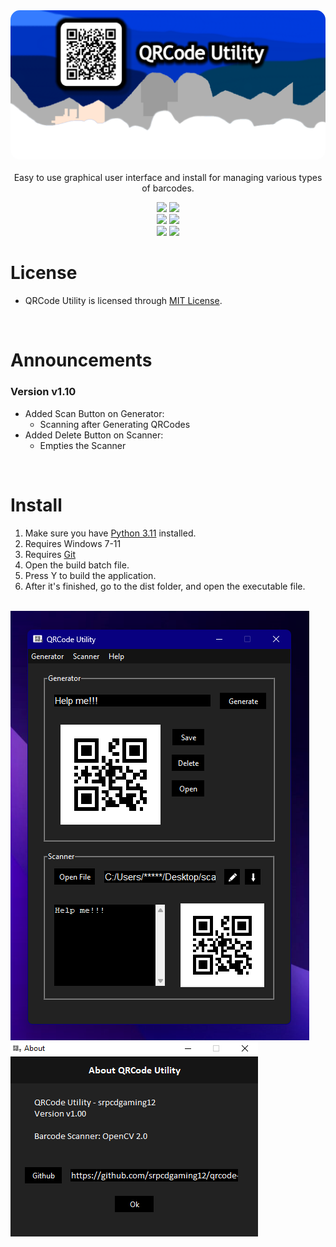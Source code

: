 <div align="center">
	<img src="img/qrcode_utility_banner.png", style="border-radius: 15px; display: block; margin-left: auto; margin-right: auto; margin-bottom: 20px;", alt="Window look">
		<p>Easy to use graphical user interface and install for managing various types of barcodes.</p>
		<img src="https://img.shields.io/github/languages/top/srpcd/qrcode-utility?color=%23000000">
		<img src="https://img.shields.io/github/stars/srpcd/qrcode-utility?color=%23000000&logoColor=%23000000">
		<br>
		<img src="https://img.shields.io/github/commit-activity/w/srpcd/qrcode-utility?color=%23000000"> 
		<img src="https://img.shields.io/github/last-commit/srpcd/qrcode-utility?color=%23000000&logoColor=%23000000">
	<br>
    <img src="https://img.shields.io/github/issues/srpcd/qrcode-utility?color=%23000000&logoColor=%23000000">
    <img src="https://img.shields.io/github/issues-closed/srpcd/qrcode-utility?color=%23000000&logoColor=%23000000">
    <br>
</div>

# License
   - QRCode Utility is licensed through <a href="https://mit-license.org/">MIT License</a>.

<br>

# Announcements
   ### Version v1.10
   - Added Scan Button on Generator:
     - Scanning after Generating QRCodes
   - Added Delete Button on Scanner:
     - Empties the Scanner
     
<br>

# Install
   1. Make sure you have [Python 3.11](https://www.python.org/downloads/release/python-3111/) installed.
   2. Requires Windows 7-11
   3. Requires [Git](https://git-scm.com/download/win)
   4. Open the build batch file.
   5. Press Y to build the application.
   6. After it's finished, go to the dist folder, and open the executable file.

<br>

<div>
  <img src="img/window.png", alt="Window look">
  <img src="img/about_window.png", alt="About look">
</div>
